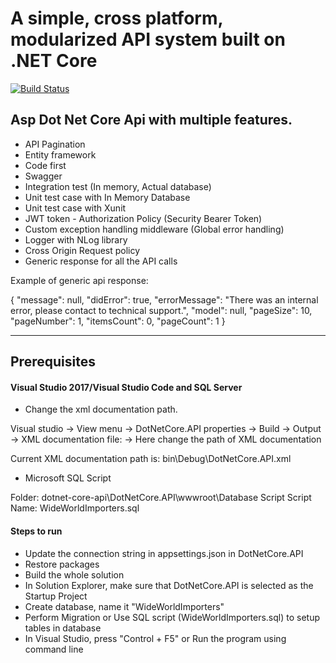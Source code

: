 # A simple, cross platform, modularized API system built on .NET Core

[![Build Status](https://travis-ci.com/jaymistry4/dotnet-core-api.svg?branch=master)](https://travis-ci.com/jaymistry4/dotnet-core-api)

## Asp Dot Net Core Api with multiple features.

* API Pagination
* Entity framework
* Code first
* Swagger
* Integration test (In memory, Actual database)
* Unit test case with In Memory Database
* Unit test case with Xunit
* JWT token - Authorization Policy (Security Bearer Token)
* Custom exception handling middleware (Global error handling)
* Logger with NLog library
* Cross Origin Request policy
* Generic response for all the API calls


 Example of generic api response:
 
 {
  "message": null,
  "didError": true,
  "errorMessage": "There was an internal error, please contact to technical support.",
  "model": null,
  "pageSize": 10,
  "pageNumber": 1,
  "itemsCount": 0,
  "pageCount": 1
}

-------


## Prerequisites

#### Visual Studio 2017/Visual Studio Code and SQL Server


- Change the xml documentation path.

Visual studio -> View menu -> DotNetCore.API properties -> Build -> Output -> XML documentation file: -> Here change the path of XML documentation

Current XML documentation path is: bin\Debug\DotNetCore.API.xml

- Microsoft SQL Script

Folder: dotnet-core-api\DotNetCore.API\wwwroot\Database Script
Script Name: WideWorldImporters.sql

#### Steps to run

- Update the connection string in appsettings.json in DotNetCore.API
- Restore packages
- Build the whole solution
- In Solution Explorer, make sure that DotNetCore.API is selected as the Startup Project
- Create database, name it "WideWorldImporters"
- Perform Migration or Use SQL script (WideWorldImporters.sql) to setup tables in database
- In Visual Studio, press "Control + F5" or Run the program using command line


